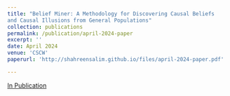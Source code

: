 ```yaml
---
title: "Belief Miner: A Methodology for Discovering Causal Beliefs
and Causal Illusions from General Populations"
collection: publications
permalink: /publication/april-2024-paper
excerpt: ''
date: April 2024
venue: 'CSCW'
paperurl: 'http://shahreensalim.github.io/files/april-2024-paper.pdf'

---
```

<!-- citation: 'Your Name, You. (2009). &quot;Paper Title Number 1.&quot; <i>Journal 1</i>. 1(1).' -->
<!-- This paper is about the number 1. The number 2 is left for future work. -->

[In Publication](http://shahreensalim.github.io/files/april-2024-paper.pdf)

